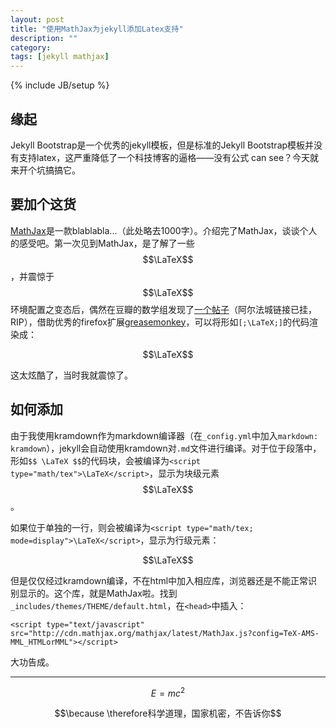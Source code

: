 ```yaml
---
layout: post
title: "使用MathJax为jekyll添加Latex支持"
description: ""
category: 
tags: [jekyll mathjax]
---
```

{% include JB/setup %}

## 缘起

Jekyll Bootstrap是一个优秀的jekyll模板，但是标准的Jekyll Bootstrap模板并没有支持latex，这严重降低了一个科技博客的逼格——没有公式 can see？今天就来开个坑搞搞它。

## 要加个这货

[MathJax](http://www.mathjax.org/)是一款blablabla...（此处略去1000字）。介绍完了MathJax，谈谈个人的感受吧。第一次见到MathJax，是了解了一些$$\LaTeX$$，并震惊于$$\LaTeX$$环境配置之变态后，偶然在豆瓣的数学组发现了[一个帖子](http://www.douban.com/group/topic/20188812/)（阿尔法城链接已挂，RIP），借助优秀的firefox扩展[greasemonkey](https://addons.mozilla.org/zh-cn/firefox/addon/greasemonkey/)，可以将形如`[;\LaTeX;]`的代码渲染成：

$$\LaTeX$$

这太炫酷了，当时我就震惊了。 

## 如何添加

由于我使用kramdown作为markdown编译器（在`_config.yml`中加入`markdown: kramdown`），jekyll会自动使用kramdown对`.md`文件进行编译。对于位于段落中，形如`$$ \LaTeX $$`的代码块，会被编译为`<script type="math/tex">\LaTeX</script>`，显示为块级元素$$\LaTeX$$。

如果位于单独的一行，则会被编译为`<script type="math/tex; mode=display">\LaTeX</script>`，显示为行级元素：

$$\LaTeX$$

但是仅仅经过kramdown编译，不在html中加入相应库，浏览器还是不能正常识别显示的。这个库，就是MathJax啦。找到`_includes/themes/THEME/default.html`，在`<head>`中插入：

    <script type="text/javascript" src="http://cdn.mathjax.org/mathjax/latest/MathJax.js?config=TeX-AMS-MML_HTMLorMML"></script>

大功告成。

----------

$$E=mc^2$$

$$\because \therefore科学道理，国家机密，不告诉你$$